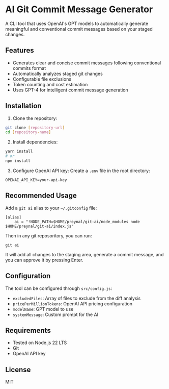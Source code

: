 # AI Git Commit Message Generator

A CLI tool that uses OpenAI's GPT models to automatically generate meaningful and conventional commit messages based on your staged changes.

## Features

- Generates clear and concise commit messages following conventional commits format
- Automatically analyzes staged git changes
- Configurable file exclusions
- Token counting and cost estimation
- Uses GPT-4 for intelligent commit message generation

## Installation

1. Clone the repository:
```bash
git clone [repository-url]
cd [repository-name]
```

2. Install dependencies:
```bash
yarn install
# or
npm install
```

3. Configure OpenAI API key:
Create a `.env` file in the root directory:
```
OPENAI_API_KEY=your-api-key
```

## Recommended Usage

Add a `git ai` alias to your `~/.gitconfig` file:

``` file=.gitconfig
[alias]
	ai = "!NODE_PATH=$HOME/preynal/git-ai/node_modules node $HOME/preynal/git-ai/index.js"
```

Then in any git reposoritory, you can run:
```
git ai
```

It will add all changes to the staging area, generate a commit message, and you can approve it by pressing Enter.

## Configuration

The tool can be configured through `src/config.js`:

- `excludedFiles`: Array of files to exclude from the diff analysis
- `pricePerMillionTokens`: OpenAI API pricing configuration
- `modelName`: GPT model to use
- `systemMessage`: Custom prompt for the AI

## Requirements

- Tested on Node.js 22 LTS
- Git
- OpenAI API key

## License

MIT
